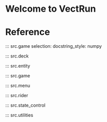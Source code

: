 # Welcome to VectRun

# Reference

::: src.game
    selection:
        docstring_style: numpy

::: src.deck

::: src.entity

::: src.game

::: src.menu

::: src.rider

::: src.state_control

::: src.utilities